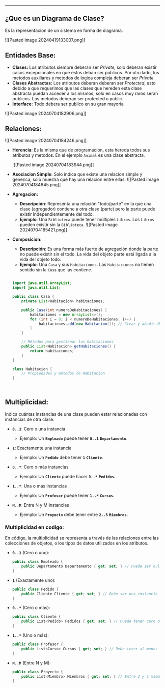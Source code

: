 
---
## ¿Que es un Diagrama de Clase?
Es la representacion de un sistema en forma de diagrama.

![[Pasted image 20240419133007.png]]

## Entidades Base:

- **Clases:** Los atributos siempre deberan ser _Private_, solo deberan existir casos excepcionales en que estos deban ser publicos. Por otro lado, los metodos auxiliares y metodos de logica compleja deberan ser _Private._
- **Clases Abstractas:** Los atributos deberan deberan ser _Protected_, esto debido a que requerimos que las clases que hereden esta clase abstracta puedan acceder a los mismos, solo en casos muy raros seran publicos. Los metodos deberan ser protected o public.
- **Interface:** Todo debera ser publico en su gran mayoria

![[Pasted image 20240704182906.png]]

## Relaciones:

![[Pasted image 20240704184246.png]]

- **Herencia:** Es la misma que de programacion, esta hereda todos sus atributos y metodos. En el ejemplo `Animal` es una clase abstracta.
    
    ![[Pasted image 20240704183944.png]]
    
- **Asociacion Simple:** Solo indica que existe una relacion simple y generica, solo muestra que hay una relacion entre ellas. ![[Pasted image 20240704184645.png]]
    
- **Agregacion:**
    
    - **Descripción**: Representa una relación "todo/parte" en la que una clase (agregador) contiene a otra clase (parte) pero la parte puede existir independientemente del todo.
    - **Ejemplo**: Una `Biblioteca` puede tener múltiples `Libros`. Los `Libros` pueden existir sin la `Biblioteca`. ![[Pasted image 20240704185421.png]]

- **Composicion:** 
	- **Descripción**: Es una forma más fuerte de agregación donde la parte no puede existir sin el todo. La vida del objeto parte está ligada a la vida del objeto todo.
	- **Ejemplo**: Una `Casa` y sus `Habitaciones`. Las `Habitaciones` no tienen sentido sin la `Casa` que las contiene.
	
	```java

	import java.util.ArrayList;
	import java.util.List;
	
	public class Casa {
	    private List<Habitacion> habitaciones;
	
	    public Casa(int numeroDeHabitaciones) {
	        habitaciones = new ArrayList<>();
	        for (int i = 0; i < numeroDeHabitaciones; i++) {
	            habitaciones.add(new Habitacion()); // Crear y añadir Habitaciones a la Casa
	        }
	    }
	
	    // Métodos para gestionar las habitaciones
	    public List<Habitacion> getHabitaciones() {
	        return habitaciones;
	    }
	}
	
	class Habitacion {
	    // Propiedades y métodos de Habitacion
	}

	 
	```


## Multiplicidad:
Indica cuántas instancias de una clase pueden estar relacionadas con instancias de otra clase.

- **`0..1`**: Cero o una instancia
    
    - Ejemplo: Un **`Empleado`** puede tener **`0..1`** **`Departamento`**.
- **`1`**: Exactamente una instancia
    
    - Ejemplo: Un **`Pedido`** debe tener **`1`** **`Cliente`**.
- **`0..*`**: Cero o más instancias
    
    - Ejemplo: Un **`Cliente`** puede hacer **`0..*`** **`Pedidos`**.
- **`1..*`**: Una o más instancias
    
    - Ejemplo: Un **`Profesor`** puede tener **`1..*`** **`Cursos`**.
- **`N..M`**: Entre N y M instancias
    
    - Ejemplo: Un **`Proyecto`** debe tener entre **`2..5`** **`Miembros`**.
###  Multiplicidad en codigo:
En código, la multiplicidad se representa a través de las relaciones entre las colecciones de objetos, o los tipos de datos utilizados en los atributos. 

- **`0..1`** (Cero o uno):
  ```csharp
  public class Empleado {
      public Departamento Departamento { get; set; } // Puede ser null (0) o una instancia (1)
  }
  ```

- **`1`** (Exactamente uno):
  ```csharp
  public class Pedido {
      public Cliente Cliente { get; set; } // Debe ser una instancia de Cliente
  }
  ```

- **`0..*`** (Cero o más):
  ```csharp
  public class Cliente {
      public List<Pedido> Pedidos { get; set; } // Puede tener cero o más pedidos
  }
  ```

- **`1..*`** (Uno o más):
  ```csharp
  public class Profesor {
      public List<Curso> Cursos { get; set; } // Debe tener al menos un curso
  }
  ```

- **`N..M`** (Entre N y M):
  ```csharp
  public class Proyecto {
      public List<Miembro> Miembros { get; set; } // Entre 2 y 5 miembros, controlado en la lógica
  }
  ```






